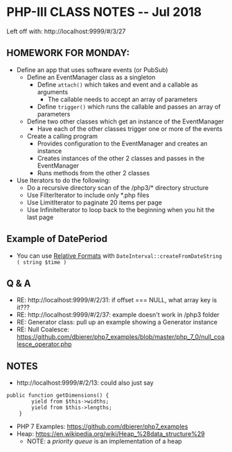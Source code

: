 # PHP-III CLASS NOTES -- Jul 2018

Left off with: http://localhost:9999/#/3/27

## HOMEWORK FOR MONDAY:
* Define an app that uses software events (or PubSub)
    * Define an EventManager class as a singleton
        * Define `attach()` which takes and event and a callable as arguments
            * The callable needs to accept an array of parameters
        * Define `trigger()` which runs the callable and passes an array of parameters
    * Define two other classes which get an instance of the EventManager
        * Have each of the other classes trigger one or more of the events
    * Create a calling program
        * Provides configuration to the EventManager and creates an instance
        * Creates instances of the other 2 classes and passes in the EventManager
        * Runs methods from the other 2 classes
* Use Iterators to do the following:
    * Do a recursive directory scan of the /php3/* directory structure
    * Use FilterIterator to include only *.php files
    * Use LimitIterator to paginate 20 items per page
    * Use InfiniteIterator to loop back to the beginning when you hit the last page


## Example of DatePeriod
* You can use [Relative Formats](http://php.net/manual/en/datetime.formats.relative.php)
  with `DateInterval::createFromDateString ( string $time )`

## Q & A
* RE: http://localhost:9999/#/2/31: if offset === NULL, what array key is it???
* RE: http://localhost:9999/#/2/37: example doesn't work in /php3 folder
* RE: Generator class: pull up an example showing a Generator instance
* RE: Null Coalesce: https://github.com/dbierer/php7_examples/blob/master/php_7_0/null_coalesce_operator.php

## NOTES
* http://localhost:9999/#/2/13: could also just say
```
public function getDimensions() {
        yield from $this->widths;
        yield from $this->lengths;
    }
```
* PHP 7 Examples: https://github.com/dbierer/php7_examples
* Heap: https://en.wikipedia.org/wiki/Heap_%28data_structure%29
  * NOTE: a _priority queue_ is an implementation of a heap

